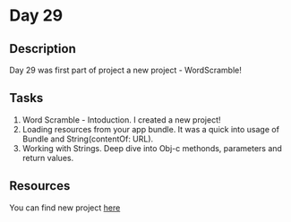 # Day 29

## Description

Day 29 was first part of project a new project - WordScramble!
## Tasks

1. Word Scramble - Intoduction. I created a new project!
2. Loading resources from your app bundle. It was a quick into usage of Bundle and String(contentOf: URL).
3. Working with Strings. Deep dive into Obj-c methonds, parameters and return values.

## Resources

You can find new project [here](/Sources/WordScramble/)